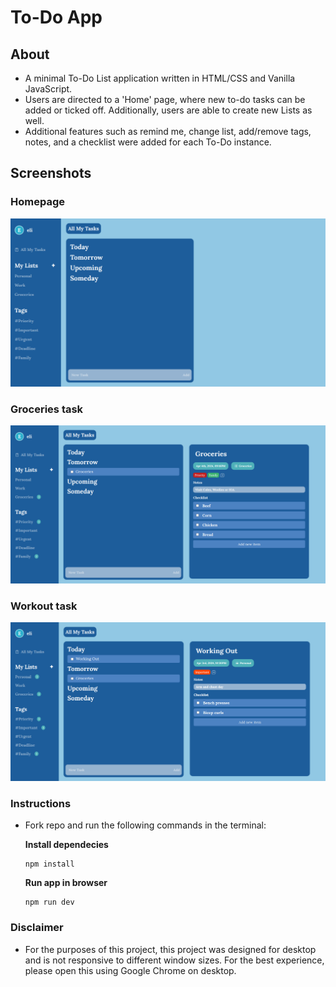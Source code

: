 # To-Do App

## About

- A minimal To-Do List application written in HTML/CSS and Vanilla JavaScript.
- Users are directed to a 'Home' page, where new to-do tasks can be added or ticked off. Additionally, users are able to create new Lists as well.
- Additional features such as remind me, change list, add/remove tags, notes, and a checklist were added for each To-Do instance.

## Screenshots

### Homepage

![Homepage](src/assets/homePage.png)

### Groceries task

![Groceries](src/assets/groceries.png)

### Workout task

![Workout](src/assets/workout.png)

### Instructions

- Fork repo and run the following commands in the terminal:

  **Install dependecies**

  ```
  npm install
  ```

  **Run app in browser**

  ```
  npm run dev
  ```

### Disclaimer

- For the purposes of this project, this project was designed for desktop and is not responsive to different window sizes. For the best experience, please open this using Google Chrome on desktop.
